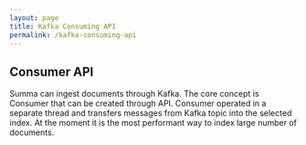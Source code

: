 ```yaml
---
layout: page
title: Kafka Consuming API
permalink: /kafka-consuming-api
---
```

## Consumer API
Summa can ingest documents through Kafka.
The core concept is Consumer that can be created through API. 
Consumer operated in a separate thread and transfers messages from Kafka topic into the selected index.
At the moment it is the most performant way to index large number of documents.
